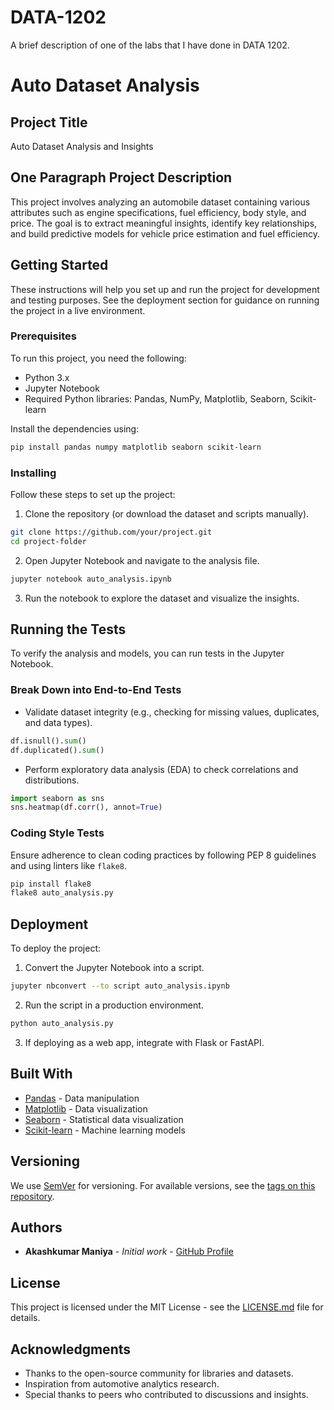 # DATA-1202
A brief description of one of the labs that I have done in DATA 1202.
# Auto Dataset Analysis

## Project Title
Auto Dataset Analysis and Insights

## One Paragraph Project Description
This project involves analyzing an automobile dataset containing various attributes such as engine specifications, fuel efficiency, body style, and price. The goal is to extract meaningful insights, identify key relationships, and build predictive models for vehicle price estimation and fuel efficiency.

## Getting Started
These instructions will help you set up and run the project for development and testing purposes. See the deployment section for guidance on running the project in a live environment.

### Prerequisites
To run this project, you need the following:
- Python 3.x
- Jupyter Notebook
- Required Python libraries: Pandas, NumPy, Matplotlib, Seaborn, Scikit-learn

Install the dependencies using:
```sh
pip install pandas numpy matplotlib seaborn scikit-learn
```

### Installing
Follow these steps to set up the project:
1. Clone the repository (or download the dataset and scripts manually).
```sh
git clone https://github.com/your/project.git
cd project-folder
```
2. Open Jupyter Notebook and navigate to the analysis file.
```sh
jupyter notebook auto_analysis.ipynb
```
3. Run the notebook to explore the dataset and visualize the insights.

## Running the Tests
To verify the analysis and models, you can run tests in the Jupyter Notebook.

### Break Down into End-to-End Tests
- Validate dataset integrity (e.g., checking for missing values, duplicates, and data types).
```python
df.isnull().sum()
df.duplicated().sum()
```
- Perform exploratory data analysis (EDA) to check correlations and distributions.
```python
import seaborn as sns
sns.heatmap(df.corr(), annot=True)
```

### Coding Style Tests
Ensure adherence to clean coding practices by following PEP 8 guidelines and using linters like `flake8`.
```sh
pip install flake8
flake8 auto_analysis.py
```

## Deployment
To deploy the project:
1. Convert the Jupyter Notebook into a script.
```sh
jupyter nbconvert --to script auto_analysis.ipynb
```
2. Run the script in a production environment.
```sh
python auto_analysis.py
```
3. If deploying as a web app, integrate with Flask or FastAPI.

## Built With
- [Pandas](https://pandas.pydata.org/) - Data manipulation
- [Matplotlib](https://matplotlib.org/) - Data visualization
- [Seaborn](https://seaborn.pydata.org/) - Statistical data visualization
- [Scikit-learn](https://scikit-learn.org/) - Machine learning models

## Versioning
We use [SemVer](http://semver.org/) for versioning. For available versions, see the [tags on this repository](https://github.com/your/project/tags).

## Authors
- **Akashkumar Maniya** - *Initial work* - [GitHub Profile](https://github.com/akashmaniya/DATA-1202)

## License
This project is licensed under the MIT License - see the [LICENSE.md](LICENSE.md) file for details.

## Acknowledgments
- Thanks to the open-source community for libraries and datasets.
- Inspiration from automotive analytics research.
- Special thanks to peers who contributed to discussions and insights.

